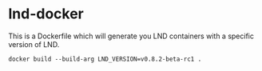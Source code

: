 # lnd-docker

This is a Dockerfile which will generate you LND containers with a specific version of LND.

```
docker build --build-arg LND_VERSION=v0.8.2-beta-rc1 .
```
